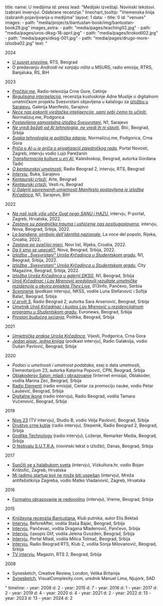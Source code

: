 title: 
    name: U medijima
id: press
lead: "Medijski izveštaji. Novinski tekstovi.<br>Izabrani invervjui. Odabrane recenzije."
linechart_tooltip: "Vremenska linija izabranih pojavljivanja u medijima"
layout: 1
data:
    - title: 0
      id: "venues"
      images:
        - path: "media/projects/bantustan-book/img/bantustan-book29.jpg"
      images_extra:
        - path: "media/pages/teaching02.jpg"
        - path: "media/pages/uros-dksg-18-april.jpg"
        - path: "media/pages/krokodil02.jpg"
        - path: "media/pages/dksg-001.jpg"
        - path: "media/pages/drugo-more-izlozba02.jpg"
      text: "<div class='section-list interface-page-li-style'>
<div class='list-title-first-page interface-heading-style'>2024</div>
<ul>
<li><a href='https://www.youtube.com/watch?v=bdqXQ1NzJ9s' target='_blank'><em>U susret snovima</em></a>, RTS, Beograd</li>
<li>O predavanju <em>Androidi ne sanjaju ništa</em> u MSURS, radio emisija, RTRS, Banjaluka, RS, BiH</li>
</ul>
      <div class='list-title interface-heading-style'>2023</div>
<ul>
<li><a href='https://www.youtube.com/watch?v=BF_26tU_Dzs' target='_blank'><em>Pročitaj me</em></a>, Radio-televizija Crne Gore, Cetinje</li>
<li><a href='/svesvrstani/essays/adna/' target='_blank'><em>Regulisana interpelacija</em></a>, recenzija kustoskinje Adne Muslije o digitalnom umetničkom projektu Svesvrstani objavljena u katalogu za <a href='/svesvrstani/exhibitions/manifesto/' target='_blank'>izložbu u Sarajevu</a>, Galerija Manifesto, Sarajevo</li>
<li><a href='https://normalizuj.me/intervju/nece-nas-pokoriti-vjestacka-inteligencija-sami-sebi-cemo-to-uciniti' target='_blank'><em>Neće nas pokoriti vještačka inteligencija, sami sebi ćemo to učiniti</em></a>, Normalizuj.me, Podgorica</li>
<li><a href='https://n1info.ba/video/novi-dan/galerija-manifesto-postavljena-samostalna-izlozba-svestrani/' target='_blank'><em>Postavljena samostalna izložba Svesvrstani</em></a>, N1, Sarajevo</li>
<li><a href='/static/media/pages/krcadinac_blic.jpg' target='_blank'><em>Ne vredi bežati od AI tehnologija, ne vredi ih ni slaviti</em></a>, Blic, Beograd, Srbija</li>
<li><a href='https://www.youtube.com/watch?v=4Nh-kG4NVEc' target='_blank'><em>Svaka tehnologija je političko pitanje</em></a>, Normalizuj.me, Podgorica, Crna Gora</li>
<li><a href='https://www.portalnovosti.com/uros-krcadinac-prica-o-ai-u-je-prica-o-privatizaciji-zajednickog-rada' target='_blank'><em>Priča o AI-u je priča o privatizaciji zajedničkog rada</em></a>, Portal Novosti, Zagreb, intervju vodio Lujo Parežanin</li>
<li><a href='https://kaleidoskop-media.com/mediji/transformacija-kulture-u-eri-ai' target='_blank'><em>Transformacija kulture u eri AI</em></a>, Kaleidoskop, Beograd, autorka Gordana Tadić</li>
<li><a href='https://www.rts.rs/lat/radio/radio-beograd-2/5271469/o-kentaurskoj-umetnosti-i-projektu-kojim-se-obelezava-100-godina-animacije-u-srbiji.html' target='_blank'><em>O kentaurskoj umetnosti</em></a>, Radio Beograd 2, intervju, RTS, Beograd</li>
<li><a href='https://6yka.com/intervju/uros-krcadinac-prica-o-ai-u-je-prica-o-privatizaciji-zajednickog-rada' target='_blank'><em>Intervju</em></a>, Buka, Sarajevo</li>
<li><a href='http://www.arte.rs/sr/vesti/uros_krcadinac_kentaurski_crtezi-15641' target='_blank'><em>Kentaurski crteži</em></a>, Arte, Beograd</li>
<li><a href='https://www.vesti.rs/Kultura/Uros-Krcadinac-Kentaurski-crtezi.html' target='_blank'><em>Kentaurski crteži</em></a>, Vesti.rs, Beograd</li>
<li><a href='https://n1info.ba/kultura/u-galeriji-savremenih-umjetnosti-manifesto-postavljena-je-izlozba-krcadinca/' target='_blank'><em>U Galeriji savremenih umjetnosti Manifesto postavljena je izložba Krčadinca</em></a>, N1, Sarajevo, BiH</li>
</ul>
      <div class='list-title interface-heading-style'>2022</div>
    <ul>
    <li><a href='https://p-portal.net/uros-krcadinac-na-nas-jezik-vise-utice-gugl-nego-sanu-i-hazu/' target='_blank'><em>Na naš jezik više utiče Gugl nego SANU i HAZU</em></a>, intervju, P-portal, Zagreb, Hrvatska, 2022.</li>
    <li><a href='https://nova.rs/kultura/uros-krcadinac-zastave-su-zajednicka-trauma-i-ushicenje-nas-postjugoslovena/' target='_blank'><em>Zastave su zajednička trauma i ushićenje nas postjugoslovena</em></a>, intervju, Nova, Beograd, Srbija, 2022.</li>
    <li><a href='https://lavoce.hr/cultura-e-spettacoli/la-bandiera-simbolo-dellidentita-nazionale' target='_blank'><em>La bandiera: simbolo dell’identità nazionale</em></a>, La voce del popolo, Rijeka, Croatia, 2022.</li>
    <li><a href='https://www.novilist.hr/ostalo/kultura/izlozbe/izlozba-svesvrstani-urosa-krcadinca-zastave-po-svacijoj-mjeri/' target='_blank'><em>Zastave po svačijoj mjeri</em></a>, Novi list, Rijeka, Croatia, 2022.</li>
    <li><a href='https://nova.rs/kultura/da-li-smo-se-upecali-izlozba-svesvsrtani-u-studentskom-gradu/' target='_blank'><em>Da li smo se upecali?</em></a>, Nova, Beograd, Srbija, 2022.</li>
    <li><a href='https://rs.n1info.com/kultura/izlozba-svesvrstani-urosa-krcadinca-u-studentskom-gradu/' target='_blank'><em>Izložba „Svesvrstani“ Uroša Krčadinca u Studentskom gradu</em></a>, N1, Beograd, Srbija, 2022.</li>
    <li><a href='https://citymagazine.danas.rs/kultura/art/izlozba-svesvrstani-urosa-krcadinca-u-studentskom-gradu/' target='_blank'><em>Izložba „Svesvrstani“ Uroša Krčadinca u Studentskom gradu</em></a>, City Magazine, Beograd, Srbija, 2022.</li>
    <li><em><a href='https://rs.n1info.com/kultura/onda-porastes-a-mape-postanu-strasne-izlozba-urosa-krcadinca-u-galeriji-dksg/' target='_blank'>Izložba Uroša Krčadinca u galeriji DKSG</a></em>, N1, Beograd, Srbija</li>
    <li><em><a href='https://013info.rs/vesti/srbija/uros-krcadinac-i-lav-mrenovic-predstavili-rezultate-umetnicke-rezidencije-u-okviru' target='_blank'>Uroš Krčadinac i Lav Mrenović predstavili rezultate umetničke rezidencije u okviru projekta They:Live</a></em>, 013info, Pančevo, Serbia</li>
    <li><em><a href='https://www.mixcloud.com/Sceniranje/200-marina-milovanovi%C4%87-i-uro%C5%A1-kr%C4%8Dadinac-priroda-i-dru%C5%A1tvo/' target='_blank'>Sceniranje</a></em> (podkast intervju), NKSS, vodile Luna Stefanović i Sofija Balać, Beograd, Srbija</li>
    <li><em><a href='https://www.rts.rs/page/radio/sr/story/24/radio-beograd-2/4789233/-ildiko-erdei.html' target='_blank'>U prvih 5</a></em>, Radio Beograd 2, autorka Sara Arsenović, Beograd, Srbija</li>
    <li><em><a href='https://www.euronews.rs/kultura/aktuelno-iz-kulture/44780/umetnik-uros-krcadinac-i-kustos-lav-mrenovic-u-rezidencijalnom-programu-u-studentskom-gradu/vest' target='_blank'>Umetnik Uroš Krčadinac i kustos Lav Mrenović u rezidencijalnom programu u Studentskom gradu</a></em>, Euronews, Beograd, Srbija</li>
    <li><em><a href='https://www.politika.rs/sr/clanak/505301/Prostori-buduceg-secanja' target='_blank'>Prostori budućeg sećanja</a></em>, Politika, Beograd, Srbija</li>
    </ul>
      <div class='list-title interface-heading-style'>2021</div>
    <ul>
    <li><em><a href='https://www.vijesti.me/kultura/569560/umjetnicke-prakse-urosa-krcadinca' target='_blank'>Umjetničke prakse Uroša Krčadinca</a></em>, Vijesti, Podgorica, Crna Gora</li>
    <li><em><a href='https://podcast.rs/jedan-pisac-jedna-knjiga-2-james-bridle-novo-mracno-doba-26-01-2021/' target='_blank'>Jedan pisac, jedna knjiga</a></em> (podkast intervju), Radio Galaksija, vodio Dušan Pavlović, Beograd, Srbija</li>
    </ul>
      <div class='list-title interface-heading-style'>2020</div>
    <ul>
    <li><em>Podaci u umetnosti i umetnost podataka</em>, esej o data umetnosti, Elementarijum 23, autorka Katarina Popović, CPN, Beograd, Srbija</li>
    <li><span class='italic-style'><a href='https://www.oblakoder.org.rs/mladi-i-obrazovanje-uros-krcadinac-i-vojislav-klacar-salon-e05/' target='_blank'>Oblakoderov Salon: mladi i obrazovanje</a></span> (Internet emisija), Oblakoder, vodila Marina Zec, Beograd, Srbija</li>
    <li><span class='italic-style'><a href='https://www.mixcloud.com/Radioelementi/e-08-o-zelenijem-beogradu-linijskom-parku-ve%C5%A1ta%C4%8Dkoj-inteligenciji-umetnosti-i-nauci/' target='_blank'>Radio Elementi</a></span> (radio emisija), Centar za promociju nauke, vodio Petar Laušević, Beograd, Srbija</li>
    <li><span class='italic-style'><a href='https://www.rts.rs/page/radio/sr/story/24/radio-beograd-2/4051571/uros-krcadinac.html' target='_blank'>Digitalne ikone</a></span> (radio intervju), Radio Beograd, vodila Tamara Vučenović, Beograd, Srbija</li>
    </ul>
    <div class='list-title interface-heading-style'>2019</div>
    <ul>
<li><span class='italic-style'><a href='https://www.youtube.com/watch?v=Cdme3hpsXXI' target='_blank'>Nivo 23</a></span> (TV intervju), Studio B, vodio Velja Pavlović, Beograd, Srbija</li>
<li><span class='italic-style'><a href='https://www.rts.rs/page/radio/sr/story/24/radio-beograd-2/3463023/stepenik.html' target='_blank'>Društvo crne kutije</a></span> (radio intervju), Stepenik, Radio Beograd 2, Beograd, Srbija</li>
<li><span class='italic-style'><a href='https://remarker.media/lozenje/godlike-technology/' target='_blank'>Godlike Technology</a></span> (radio intervju), Loženje, Remarker Media, Beograd, Srbija</li>
<li><span class='italic-style'><a href='https://www.danas.rs/kultura/festival-s-u-t-r-a-u-ime-algoritma-pasivne-posetioce-pretvara-u-aktivne-ucesnike/' target='_blank'>O festivalu S.U.T.R.A.</a></span> (novinski tekst o izložbi), Danas, Beograd, Srbija</li>
    </ul>
    <div class='list-title interface-heading-style'>2017</div>
    <ul>
<li><span class='italic-style'><a href='https://vizkultura.hr/suociti-se-s-halabukom-svijeta/' target='_blank'>Suočiti se s halabukom sveta</a></span> (intervju), Vizkultura.hr, vodio Bojan Krištofić, Zagreb, Hrvatska</li>
<li><span class='italic-style'><a href='http://www.maz.hr/2017/10/22/uros-krcadinac-mi-radimo-startup-koji-nikada-ne-moze-da-postane-uspesan/' target='_blank'>Mi radimo startup koji ne može biti uspešan</a></span> (intervju), Mreža antifašistkinja Zagreba, vodio Matko Vladanović, Zagreb, Hrvatska</li>
    </ul>
<div class='list-title interface-heading-style'>2016</div>
<ul>
<li><span class='italic-style'><a href='https://www.vreme.com/cms/view.php?id=1452525' target='_blank'>Formalno obrazovanje je nedovoljno</a></span> (intervju), Vreme, Beograd, Srbija</li>
</ul>
<div class='list-title interface-heading-style'>2015</div>
<ul>
<li><span class='italic-style'><a href='http://www.klubputnika.org/zbirka/blogovi/bantustan/3997-bantustan-kao-novi-oblik-romana' target='_blank'>Književna recenzija Bantustana</a></span>, Klub putnika, autor Elis Bektaš</li>
<li><span class='italic-style'><a href='https://www.beforeafter.rs/kultura/bantustan/' target='_blank'>Intervju</a></span>, BeforeAfter, vodila Staša Bajac, Beograd, Srbija</li>
<li><span class='italic-style'><a href='https://www.pancevac-online.rs/letnji-razgovori-uros-krcadinac-istrazivac-novih-medija-i-putopisac/' target='_blank'>Intervju</a></span>, Pančevac, vodila Dragana Mladenović, Pančevo, Srbija</li>
<li><span class='italic-style'><a href='http://www.glif.rs/blog/bantustan-afrika-je-u-odnosu-na-zapadni-svet-nalicje-sveta/' target='_blank'>Intervju</a></span>, časopis Glif, vodila Jelena Gvozden, Beograd, Srbija</li>
<li><span class='italic-style'><a href='https://www.portalmladi.com/uros-krcadinac-rec-dve-o-kulturi-putovanja/' target='_blank'>Intervju</a></span>, Portal Mladi, vodila Milica Tolmač, Beograd, Srbija</li>
<li><span class='italic-style'><a href='https://www.rts.rs/page/radio/sr/story/24/radio-beograd-2/1944619/klub-2.html' target='_blank'>Intervju</a></span>, Radio Beograd RTS, Klub 2, vodila Sonja Milovanović, Beograd, Srbija</li>
<li><span class='italic-style'><a href='https://www.rts.rs/page/tv/sr/story/21/rts-2/1775785/magazin-je-ove-nedelje-na-vezi-sa-afrikom.html' target='_blank'>TV intervju</a></span>, Magazin, RTS 2, Beograd, Srbija</li>
</ul>
<div class='list-title interface-heading-style'>2008</div>
<ul>
<li><span class='italic-style'>Synesketch</span>, Creative Review, London, Velika Britanija</li>
<li><span class='italic-style'><a href='http://www.visualcomplexity.com/vc/project.cfm?id=695' target='_blank'>Synesketch</a></span>, VisualComplexity.com, urednik Manuel Lima, Njujork, SAD</li>
</ul>" 
timeline:
    - year: 2008
      d: 2
    - year: 2015
      d: 7
    - year: 2016
      d: 1
    - year: 2017
      d: 2
    - year: 2019
      d: 4
    - year: 2020
      d: 4
    - year: 2021
      d: 2
    - year: 2022
      d: 13
    - year: 2023
      d: 13
    - year: 2024
      d: 2
